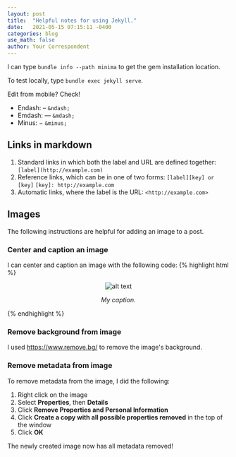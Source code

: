```yaml
---
layout: post
title:  "Helpful notes for using Jekyll."
date:   2021-05-15 07:15:11 -0400
categories: blog
use_math: false
author: Your Correspondent
---
```

I can type `bundle info --path minima` to get the gem installation location.

To test locally, type `bundle exec jekyll serve`.

Edit from mobile? Check!

* Endash: &ndash; `&ndash;`
* Emdash: &mdash; `&mdash;`
* Minus: &minus; `&minus;`

## Links in markdown
1. Standard links in which both the label and URL are defined together:
  `[label](http://example.com)`
1. Reference links, which can be in one of two forms:
  `[label][key] or [key]`
  `[key]: http://example.com`
1. Automatic links, where the label is the URL:
  `<http://example.com>`

## Images

The following instructions are helpful for adding an image to a post.

### Center and caption an image
I can center and caption  an image with the following code:
{% highlight html %}
<figure class="align-center">
 <p align="center">
  <img src="/images/image_name.png" alt="alt text">
 </p>
 <figcaption>
  <p align="center">
   <i>My caption.</i>
  </p>
 </figcaption>
</figure> 
{% endhighlight %}

### Remove background from image
I used <https://www.remove.bg/> to remove the image's background.

### Remove metadata from image
To remove metadata from the image, I did the following:
1. Right click on the image
1. Select **Properties**, then **Details**
1. Click **Remove Properties and Personal Information**
1. Click **Create a copy with all possible properties removed** in the top of the window
1. Click **OK**

The newly created image now has all metadata removed!
